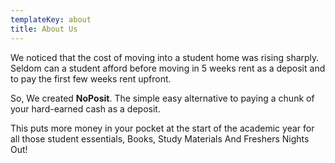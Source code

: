 ```yaml
---
templateKey: about
title: About Us
---
```

We noticed that the cost of moving into a student home was rising sharply. Seldom can a student afford before moving in 5 weeks rent as a deposit and to pay the first few weeks rent upfront.

So, We created **NoPosit**. The simple easy alternative to paying a chunk of your hard-earned cash as a deposit.

This puts more money in your pocket at the start of the academic year for all those student essentials, Books, Study Materials And Freshers Nights Out!
